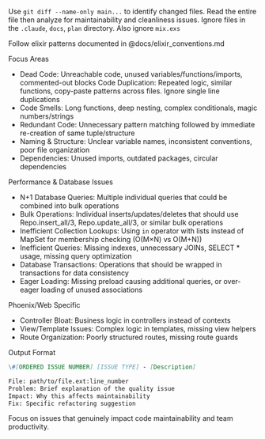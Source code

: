 Use `git diff --name-only main...` to identify changed files. Read the entire file then analyze for maintainability and cleanliness issues.  Ignore files in the `.claude`, `docs`, `plan` directory. Also ignore `mix.exs`

Follow elixir patterns documented in @docs/elixir_conventions.md

Focus Areas

- Dead Code: Unreachable code, unused variables/functions/imports, commented-out blocks
Code Duplication: Repeated logic, similar functions, copy-paste patterns across files. Ignore single line duplications
- Code Smells: Long functions, deep nesting, complex conditionals, magic numbers/strings
- Redundant Code: Unnecessary pattern matching followed by immediate re-creation of same tuple/structure
- Naming & Structure: Unclear variable names, inconsistent conventions, poor file organization
- Dependencies: Unused imports, outdated packages, circular dependencies

Performance & Database Issues

- N+1 Database Queries: Multiple individual queries that could be combined into bulk operations
- Bulk Operations: Individual inserts/updates/deletes that should use Repo.insert_all/3, Repo.update_all/3, or similar bulk operations
- Inefficient Collection Lookups: Using `in` operator with lists instead of MapSet for membership checking (O(M×N) vs O(M+N))
- Inefficient Queries: Missing indexes, unnecessary JOINs, SELECT * usage, missing query optimization
- Database Transactions: Operations that should be wrapped in transactions for data consistency
- Eager Loading: Missing preload causing additional queries, or over-eager loading of unused associations

Phoenix/Web Specific

- Controller Bloat: Business logic in controllers instead of contexts
- View/Template Issues: Complex logic in templates, missing view helpers
- Route Organization: Poorly structured routes, missing route guards

Output Format
```md
\#[ORDERED ISSUE NUMBER] [ISSUE TYPE] - [Description]

File: path/to/file.ext:line_number
Problem: Brief explanation of the quality issue
Impact: Why this affects maintainability
Fix: Specific refactoring suggestion
```

Focus on issues that genuinely impact code maintainability and team productivity.